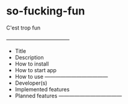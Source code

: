 # so-fucking-fun
C'est trop fun 

————————————
- Title
- Description
- How to install
- How to start app
- How to use
————————————
- Developer(s)
- Implemented features
- Planned features
————————————